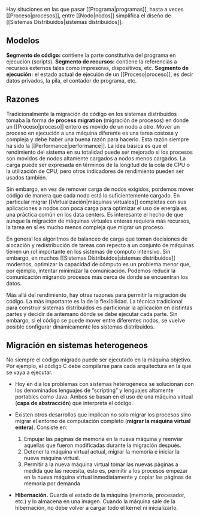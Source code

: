 Hay situciones en las que pasar [[Programa|programas]], hasta a veces [[Proceso|procesos]], entre [[Nodo|nodos]] simplifica el diseño de [[Sistemas Distribuidos|sistemas distribuidos]].

## Modelos
**Segmento de código:** contiene la parte constitutiva del programa en ejecución (scripts).
**Segmento de recursos:** contiene la referencias a recursos externos tales como impresoras, dispositivos, etc.
**Segmento de ejecución:** el estado actual de ejecuión de un [[Proceso|proceso]], es decir datos privados, la pila, el contador de programa, etc.

## Razones
Tradicionalmente la migración de código en los sistemas distribuidos tomaba la forma de **process migration** (migración de procesos) en donde un [[Proceso|proceso]] entero es movido de un nodo a otro. Mover un proceso en ejecución a una máquina diferente es una tarea costosa y compleja y debe haber una buena razón para hacerlo. Esta razón siempre ha sido la [[Performance|performance]]. La idea básica es que el rendimiento del sistema en su totalidad puede ser mejorado si los procesos son movidos de nodos altamente cargados a nodos menos cargados. La carga puede ser expresada en términos de la longitud de la cola de CPU o la utilización de CPU, pero otros indicadores de rendimiento pueden ser usados también.

Sin embargo, en vez de remover carga de nodos exigidos, pordemos mover código de manera que cada nodo está lo suficientemente cargado. En particular migrar [[Virtualización|máquinas virtuales]] completas con sus aplicaciones a nodos con poca carga para optimizar el uso de energía es una práctica común en los data centers. Es interesante el hecho de que aunque la migración de máquinas virtuales enteras requiera más recursos, la tarea en sí es mucho menos compleja que migrar un proceso.

En general los algoritmos de balanceo de carga que toman decisiones de alocación y redistribución de tareas  con repecto a un conjunto de máquinas tienen un rol importante en los sistemas de cómputo intensivo. Sin embargo, en muchos [[Sistemas Distribuidos|sistemas distribuidos]] modernos, optimizar la capacidad de cómputo es un problema menor que, por ejemplo, intentar minimizar la comunicación. Podemos reducir la comunicación migrando procesos más cerca de donde se encuentran los datos.

Más allá del rendimiento, hay otras razones para permitir la migración de código. La más importante es la de la flexibilidad. La técnica tradicional para construir sistemas distribuidos es particionar la aplicación en distintas partes y decidir de antemano dónde se debe ejecutar cada parte. Sin embargo, si el código se puede mover entre diferentes nodos, se vuelve posible configurar dinámicamente los sistemas distribuidos.

## Migración en sistemas heterogeneos
No siempre el código migrado puede ser ejecutado en la máquina objetivo. Por ejemplo, el código C debe compilarse para cada arquitectura en la que se vaya a ejecutar.

* Hoy en día los problemas con sistemas heterogéneos se solucionan con los denominados lenguajes de “scripting” y lenguajes altamente portables como Java. Ambos se basan en el uso de una máquina virtual (**capa de abstracción**) que interpreta el código.

* Existen otros desarrollos que implican no solo migrar los procesos sino migrar el entorno de computación completo (**migrar la máquina virtual entera**). Consiste en:
	1. Empujar las páginas de memoria en la nueva máquina y reenviar aquellas que fueron modificadas durante la migración después. 
	2. Detener la máquina virtual actual, migrar la memoria e iniciar la nueva máquina virtual. 
	3. Permitir a la nueva máquina virtual tomar las nuevas páginas a medida que las necesita, esto es, permitir a los procesos empezar en la nueva máquina virtual inmediatamente y copiar las páginas de memoria por demanda

* **Hibernación.** Guarda el estado de la máquina (memoria, procesador, etc.) y lo almacena en una imagen. Cuando la máquina sale de la hibernación, no debe volver a cargar todo el kernel ni inicializarlo.